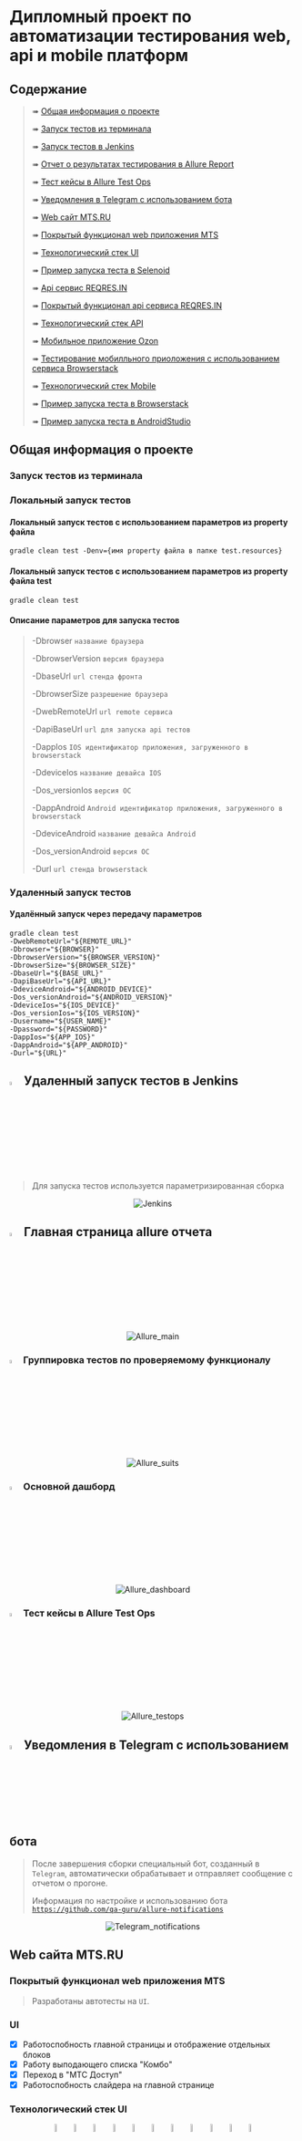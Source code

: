 # Дипломный проект по автоматизации тестирования web, api и mobile платформ

## 	Содержание

> ➠ [Общая информация о проекте](#общая-информация-о-проекте)
>
> ➠ [Запуск тестов из терминала](#запуск-тестов-из-терминала)
>
> ➠ [Запуск тестов в Jenkins](#-удаленный-запуск-тестов-в-Jenkins)
>
> ➠ [Отчет о результатах тестирования в Allure Report](#-главная-страница-allure-отчета)
>
> ➠ [Тест кейсы в Allure Test Ops](#-тест-кейсы-в-allure-test-ops)
>
> ➠ [Уведомления в Telegram с использованием бота](#-уведомления-в-telegram-с-использованием-бота)
>
> ➠ [Web сайт MTS.RU](#web-сайт-mts.ru)
>
> ➠ [Покрытый функционал web приложения MTS](#покрытый-функционал-web-приложения-mts)
>
> ➠ [Технологический стек UI](#технологический-стек-ui)
>
> ➠ [Пример запуска теста в Selenoid](#-пример-запуска-теста-в-selenoid)
>
> ➠ [Api сервис REQRES.IN](#api-сервис-reqres)
>
> ➠ [Покрытый функционал api сервиса REQRES.IN](#покрытый-функционал-api-сервиса-reqres)
>
> ➠ [Технологический стек API](#технологический-стек-api)
>
> ➠ [Мобильное приложение Ozon](#мобильное-приложение-ozon)
>
> ➠ [Тестирование мобилльного приоложения с использованием сервиса Browserstack](#покрытый-функционал-мобильного-приложения)
>
> ➠ [Технологический стек Mobile](#технологический-стек-mobile)
>
> ➠ [Пример запуска теста в Browserstack](#-пример-запуска-теста-в-browserstack)
>
> ➠ [Пример запуска теста в AndroidStudio](#-пример-запуска-теста-в-AndroidStudio)

##  Общая информация о проекте

### Запуск тестов из терминала

### Локальный запуск тестов

#### Локальный запуск тестов с использованием параметров из property файла

```
gradle clean test -Denv={имя property файла в папке test.resources}
```

#### Локальный запуск тестов с использованием параметров из property файла test

```
gradle clean test
```

#### Описание параметров для запуска тестов

>
> -Dbrowser <code>название браузера</code>
>
> -DbrowserVersion  <code>версия браузера</code>
>
> -DbaseUrl <code>url стенда фронта</code>
>
> -DbrowserSize <code>разрешение браузера</code>
>
> -DwebRemoteUrl <code>url remote сервиса</code>
>
> -DapiBaseUrl <code>url для запуска api тестов</code>
>
> -DappIos <code>IOS идентификатор приложения, загруженного в browserstack </code>
>
> -DdeviceIos <code>название девайса IOS </code>
>
> -Dos_versionIos <code>версия ОС </code>
>
> -DappAndroid <code>Android идентификатор приложения, загруженного в browserstack </code>
>
> -DdeviceAndroid <code>название девайса Android </code>
>
> -Dos_versionAndroid <code>версия ОС </code>
>
> -Durl <code>url стенда browserstack</code>
>


### Удаленный запуск тестов

#### Удалённый запуск через передачу параметров

```
gradle clean test 
-DwebRemoteUrl="${REMOTE_URL}"
-Dbrowser="${BROWSER}"
-DbrowserVersion="${BROWSER_VERSION}"
-DbrowserSize="${BROWSER_SIZE}"
-DbaseUrl="${BASE_URL}"
-DapiBaseUrl="${API_URL}"
-DdeviceAndroid="${ANDROID_DEVICE}"
-Dos_versionAndroid="${ANDROID_VERSION}"
-DdeviceIos="${IOS_DEVICE}"
-Dos_versionIos="${IOS_VERSION}"
-Dusername="${USER_NAME}"
-Dpassword="${PASSWORD}"
-DappIos="${APP_IOS}"
-DappAndroid="${APP_ANDROID}"
-Durl="${URL}"
```


## <img width="4%" title="Jenkins" src="readme_design/logo/Jenkins.svg"> Удаленный запуск тестов в Jenkins

> Для запуска тестов используется параметризированная сборка

<p align="center">
<img title="Jenkins" src="readme_design/screens/Jenkins.png">
</p>

## <img width="4%" title="Allure_Report" src="readme_design/logo/Allure_Report.svg"> Главная страница allure отчета

<p align="center">
<img title="Allure_main" src="readme_design/screens/Allure_main.png">
</p>

### <img width="4%" title="Allure_Report" src="readme_design/logo/Allure_Report.svg"> Группировка тестов по проверяемому функционалу

<p align="center">
<img title="Allure_suits" src="readme_design/screens/Allure_suits.png">
</p>

### <img width="4%" title="Allure_Report" src="readme_design/logo/Allure_Report.svg"> Основной дашборд

<p align="center">
<img title="Allure_dashboard" src="readme_design/screens/Allure_dashboard.png">
</p>

### <img width="4%" title="Allure_testops" src="readme_design/logo/Allure_Test_Ops.svg"> Тест кейсы в Allure Test Ops

<p align="center">
<img title="Allure_testops" src="readme_design/screens/Allure_testops.png">
</p>

## <img width="4%" title="Telegram" src="readme_design/logo/Telegram.svg"> Уведомления в Telegram с использованием бота

> После завершения сборки специальный бот, созданный в <code>Telegram</code>, автоматически обрабатывает и отправляет сообщение с отчетом о прогоне.
>
> Информация по настройке и использованию бота <code>https://github.com/qa-guru/allure-notifications</code>

<p align="center">
<img title="Telegram_notifications" src="readme_design/screens/Telegram_notifications.png">
</p>

##  Web сайта MTS.RU

###  Покрытый функционал web приложения MTS

> Разработаны автотесты на <code>UI</code>.
### UI

- [x] Работоспобность главной страницы и отображение отдельных блоков
- [x] Работу выподающего списка "Комбо"
- [x] Переход в "МТС Доступ"
- [x] Работоспобность слайдера на главной странице

### Технологический стек UI

<p align="center">
<img width="6%" title="IntelliJ IDEA" src="readme_design/logo/Intelij_IDEA.svg">
<img width="6%" title="Java" src="readme_design/logo/Java.svg">
<img width="6%" title="Selenide" src="readme_design/logo/Selenide.svg">
<img width="6%" title="Selenoid" src="readme_design/logo/Selenoid.svg">
<img width="6%" title="Allure Report" src="readme_design/logo/Allure_Report.svg">
<img width="6%" title="Allure Test Ops" src="readme_design/logo/Allure_Test_Ops.svg">
<img width="6%" title="Gradle" src="readme_design/logo/Gradle.svg">
<img width="6%" title="JUnit5" src="readme_design/logo/JUnit5.svg">
<img width="6%" title="GitHub" src="readme_design/logo/GitHub.svg">
<img width="6%" title="Jenkins" src="readme_design/logo/Jenkins.svg">
<img width="6%" title="Telegram" src="readme_design/logo/Telegram.svg">
</p>

### В данном подпроекте автотесты написаны на <code>Java</code> с использованием <code>Selenide</code> для UI-тестов.
>
> <code>Selenoid</code> выполняет запуск браузеров в контейнерах <code>Docker</code>.
>
> <code>Allure Report</code> формирует отчет о запуске тестов.
>
> Для автоматизированной сборки проекта используется <code>Gradle</code>.
>
> В качестве библиотеки для модульного тестирования используется <code>JUnit 5</code>.
>
> <code>Jenkins</code> выполняет запуск тестов.
>
> После завершения прогона отправляются уведомления с помощью бота в <code>Telegram</code>.

## <img width="4%" title="Selenoid" src="readme_design/logo/Selenoid.svg"> Пример запуска теста в Selenoid

> К каждому тесту в отчете прилагается видео. Одно из таких видео представлено ниже.

<p align="center">
<img title="Selenoid_gif" src="readme_design/gifs/Selenoid1.gif">
</p>

##  Api сервис REQRES.IN

###  Покрытый функционал api сервиса

> Разработаны автотесты на <code>Api сервис</code>.
### Api

- [x] Получение списка пользователей
- [x] Проверка наличия пользователя
- [x] Создание пользователя
- [x] Обновление пользователя
- [x] Регистрация пользователя
- [x] Проверка id и email пользователя
- [x] Проверка email пользователя с помощью Groovy


### Технологический стек API

<p align="center">
<img width="6%" title="IntelliJ IDEA" src="readme_design/logo/Intelij_IDEA.svg">
<img width="6%" title="Java" src="readme_design/logo/Java.svg">
<img width="6%" title="Rest Assured" src="readme_design/logo/Rest_Assured.png">
<img width="6%" title="Allure Report" src="readme_design/logo/Allure_Report.svg">
<img width="6%" title="Allure Test Ops" src="readme_design/logo/Allure_Test_Ops.svg">
<img width="6%" title="Gradle" src="readme_design/logo/Gradle.svg">
<img width="6%" title="JUnit5" src="readme_design/logo/JUnit5.svg">
<img width="6%" title="GitHub" src="readme_design/logo/GitHub.svg">
<img width="6%" title="Jenkins" src="readme_design/logo/Jenkins.svg">
<img width="6%" title="Telegram" src="readme_design/logo/Telegram.svg">
</p>

### В данном подпроекте автотесты написаны на <code>Java</code> с использованием <code>Rest Assured</code> для Api-тестов.
>
> <code>Rest Assured</code> выполняет роль обёртки над http клиентом.
>
> <code>Allure Report</code> формирует отчет о запуске тестов.
>
> Для автоматизированной сборки проекта используется <code>Gradle</code>.
>
> В качестве библиотеки для модульного тестирования используется <code>JUnit 5</code>.
>
> <code>Jenkins</code> выполняет запуск тестов.
>
> После завершения прогона отправляются уведомления с помощью бота в <code>Telegram</code>.

## Тестирование мобилльного приоложения с использованием сервиса Browserstack


> Разработаны автотесты для мобильного приложения

- [x] Проверка поиска в приложение Wikipedia
- [x] Проверка поиска на IOS

## Локальное тестирование мобилльного приоложения Wikipedia с использованием Android studio
- [x] Прохождение онбординга
### Технологический стек Mobile

<p align="center">
<img width="6%" title="IntelliJ IDEA" src="readme_design/logo/Intelij_IDEA.svg">
<img width="6%" title="Java" src="readme_design/logo/Java.svg">
<img width="6%" title="Selenide" src="readme_design/logo/Selenide.svg">
<img width="6%" title="Android Studio" src="readme_design/logo/androidstudio.svg">
<img width="6%" title="Appium" src="readme_design/logo/appium.svg">
<img width="6%" title="Appium Inspector" src="readme_design/logo/appium_inspector.png">
<img width="6%" title="Browserstack" src="readme_design/logo/browserstack.svg">
<img width="6%" title="Allure Report" src="readme_design/logo/Allure_Report.svg">
<img width="6%" title="Allure Test Ops" src="readme_design/logo/Allure_Test_Ops.svg">
<img width="6%" title="Gradle" src="readme_design/logo/Gradle.svg">
<img width="6%" title="JUnit5" src="readme_design/logo/JUnit5.svg">
<img width="6%" title="GitHub" src="readme_design/logo/GitHub.svg">
<img width="6%" title="Jenkins" src="readme_design/logo/Jenkins.svg">
<img width="6%" title="Telegram" src="readme_design/logo/Telegram.svg">
</p>

### В данном подпроекте автотесты написаны на <code>Java</code> с использованием <code>Selenide и Appium</code>.
>
> <code>Selenide и Appium</code> используются для управления мобильным устройством с помощью веб драйвера.
>
> В проверках есть локальный тест( запускается с помощью Android studio и эмулятора мобильного устройства), так и с помощью сервиса Browserstack, предоставляющего доступ к ферме с реальными мобильными устройствами
>
> <code>Allure Report</code> формирует отчет о запуске тестов.
>
> Для автоматизированной сборки проекта используется <code>Gradle</code>.
>
> В качестве библиотеки для модульного тестирования используется <code>JUnit 5</code>.
>
> <code>Jenkins</code> выполняет запуск тестов.
>
> После завершения прогона отправляются уведомления с помощью бота в <code>Telegram</code>.

## <img width="4%" title="BrowserStack" src="readme_design/logo/browserstack.svg"> Пример запуска теста в Browserstack

> К каждому тесту в отчете прилагается видео и различные логи. Одно из таких видео представлено ниже.

<p align="center">
<img title="Browserstack_gif" src="readme_design/gifs/Browserstack1.gif">
</p>

## <img width="4%" title="BrowserStack" src="readme_design/logo/androidstudio.svg"> Пример запуска теста в AndroidStudio

<p align="center">
<img title="Browserstack_gif" src="readme_design/gifs/adnroidstudio.gif">
</p>